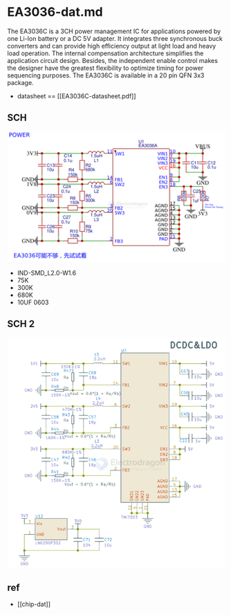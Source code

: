 
# EA3036-dat.md

The EA3036C is a 3CH power management IC for applications powered by one Li-Ion battery or a DC 5V adapter. It integrates three synchronous buck converters and can provide high efficiency output at light load and heavy load operation. The internal compensation architecture simplifies the application circuit design. Besides, the independent enable control makes the designer have the greatest flexibility to optimize timing for power sequencing purposes. The EA3036C is available in a 20 pin QFN 3x3 package.

- datasheet == [[EA3036C-datasheet.pdf]]


## SCH 

![](2025-07-13-22-39-45.png)

- IND-SMD_L2.0-W1.6
- 75K
- 300K
- 680K
- 10UF 0603


## SCH 2 

![](2025-07-16-13-09-50.png)


## ref 

- [[chip-dat]]